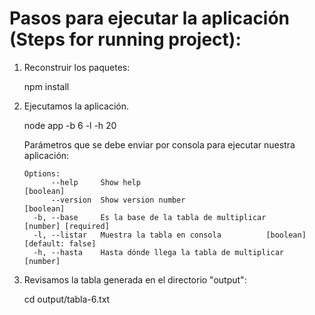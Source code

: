 # Pasos para ejecutar la aplicación (Steps for running project):

1. Reconstruir los paquetes:

    npm install


2. Ejecutamos la aplicación. 

    node app -b 6 -l -h 20

    Parámetros que se debe enviar por consola para ejecutar nuestra aplicación:

    ```
    Options:
          --help     Show help                                             [boolean]
          --version  Show version number                                   [boolean]
      -b, --base     Es la base de la tabla de multiplicar       [number] [required]
      -l, --listar   Muestra la tabla en consola          [boolean] [default: false]
      -h, --hasta    Hasta dónde llega la tabla de multiplicar              [number]
    ```
    
3. Revisamos la tabla generada en el directorio "output":

    cd output/tabla-6.txt
